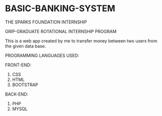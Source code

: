 # BASIC-BANKING-SYSTEM
THE SPARKS FOUNDATION INTERNSHIP

GRIP-GRADUATE ROTATIONAL INTERNSHIP PROGRAM

This is a web app created by me to transfer money between two users from the given data base.

PROGRAMMING LANGUAGES USED:

FRONT-END:

1. CSS
2. HTML
3. BOOTSTRAP

BACK-END:

1. PHP
2. MYSQL
